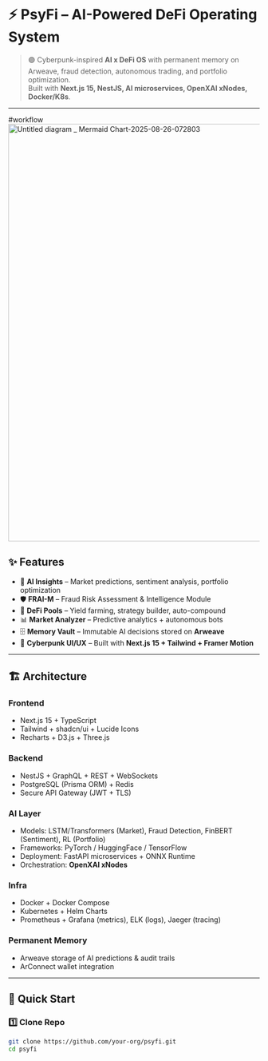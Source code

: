 # ⚡ PsyFi – AI-Powered DeFi Operating System  

> 🟣 Cyberpunk-inspired **AI x DeFi OS** with permanent memory on Arweave, fraud detection, autonomous trading, and portfolio optimization.  
> Built with **Next.js 15, NestJS, AI microservices, OpenXAI xNodes, Docker/K8s**.  

---
#workflow
  <img width="3840" height="836" alt="Untitled diagram _ Mermaid Chart-2025-08-26-072803" src="https://github.com/user-attachments/assets/0448c046-35c1-41bf-8875-1a61c47f9b39" />



## ✨ Features

- 🔮 **AI Insights** – Market predictions, sentiment analysis, portfolio optimization  
- 🛡️ **FRAI-M** – Fraud Risk Assessment & Intelligence Module  
- 🌊 **DeFi Pools** – Yield farming, strategy builder, auto-compound  
- 📊 **Market Analyzer** – Predictive analytics + autonomous bots  
- 🗄️ **Memory Vault** – Immutable AI decisions stored on **Arweave**  
- 🎨 **Cyberpunk UI/UX** – Built with **Next.js 15 + Tailwind + Framer Motion**  

---

## 🏗️ Architecture

### **Frontend**
- Next.js 15 + TypeScript  
- Tailwind + shadcn/ui + Lucide Icons  
- Recharts + D3.js + Three.js  

### **Backend**
- NestJS + GraphQL + REST + WebSockets  
- PostgreSQL (Prisma ORM) + Redis  
- Secure API Gateway (JWT + TLS)  

### **AI Layer**
- Models: LSTM/Transformers (Market), Fraud Detection, FinBERT (Sentiment), RL (Portfolio)  
- Frameworks: PyTorch / HuggingFace / TensorFlow  
- Deployment: FastAPI microservices + ONNX Runtime  
- Orchestration: **OpenXAI xNodes**  

### **Infra**
- Docker + Docker Compose  
- Kubernetes + Helm Charts  
- Prometheus + Grafana (metrics), ELK (logs), Jaeger (tracing)  

### **Permanent Memory**
- Arweave storage of AI predictions & audit trails  
- ArConnect wallet integration  

---

## 🚀 Quick Start

### 1️⃣ Clone Repo
```bash
git clone https://github.com/your-org/psyfi.git
cd psyfi
